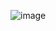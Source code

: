 ![image](https://github.com/nsinorov/Web-Development-Bootcamp-/assets/45227327/7d4f6046-a213-49f9-9b12-b089fd287b79)


